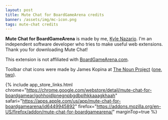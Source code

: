 ```yaml
---
layout: post
title: Mute Chat for BoardGameArena credits
banner: /assets/img/mc-icon.png
tags: mute-chat credits
---
```


**Mute Chat for BoardGameArena** is made by me, [Kyle Nazario](https://www.kylenazario.com). I'm an independent software developer who tries to make useful web extensions. Thank you for downloading Mute Chat!

This extension is not affiliated with [BoardGameArena.com](https://boardgamearena.com).

Toolbar chat icons were made by James Kopina at [The Noun Project](https://thenounproject.com) ([one](https://thenounproject.com/icon/chat-icon-3362937/), [two](https://thenounproject.com/icon/chat-icon-3362930/)).

{% include app_store_links.html 
    chrome="https://chrome.google.com/webstore/detail/mute-chat-for-boardgamear/gohhojdlpnegnpbgdbplhkkaaagkhaah"
    safari="https://apps.apple.com/us/app/mute-chat-for-boardgamearena/id6449945892"
    firefox="https://addons.mozilla.org/en-US/firefox/addon/mute-chat-for-boardgamearena/"
    marginTop=true
%}